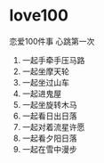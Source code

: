 # love100
恋爱100件事
心跳第一次

1. 一起手牵手压马路
2. 一起坐摩天轮
3. 一起坐过山车
4. 一起进鬼屋
5. 一起坐旋转木马
6. 一起看日出日落
7. 一起对着流星许愿
8. 一起看夕阳日落
9. 一起在雪中漫步
